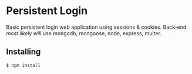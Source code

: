 # Persistent Login
Basic persistent login web application using sessions & cookies.
Back-end *most likely will* use mongodb, mongoose, node, express, multer.

Installing
----------
`$ npm install`
